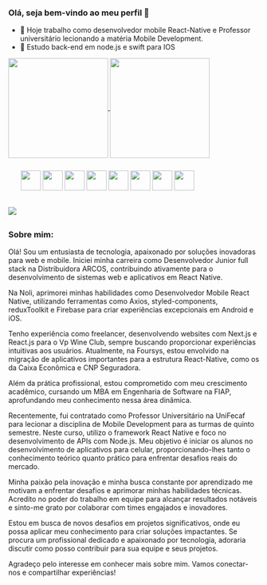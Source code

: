 ### Olá, seja bem-vindo ao meu perfil 👋

- 🔭 Hoje trabalho como desenvolvedor mobile React-Native e Professor universitário lecionando a matéria Mobile Development.
- 🌱 Estudo back-end em node.js e swift para IOS

<div>
    <a href="https://github.com/GuilhermeCamargo744">
        <img height=200 align="center" src="https://github-readme-stats.vercel.app/api?username=GuilhermeCamargo744&bg_color=00000000&&text_color=fff&&title_color=00ff00&&show_icons=true&&icon_color=00ff00" />
    </a>
        <img height=200 align="center" src="https://github-readme-stats.vercel.app/api/top-langs?username=GuilhermeCamargo744&layout=compact&langs_count=8&card_width=320&bg_color=00000000&&text_color=fff&&title_color=00ff00&&show_icons=true" />   
</div>


<div style="margin:25px;">
  <img aling='center' heigth=30 width=40 src="https://cdn.jsdelivr.net/gh/devicons/devicon/icons/android/android-original.svg" />
  <img aling='center' heigth=30 width=40 src="https://cdn.jsdelivr.net/gh/devicons/devicon/icons/swift/swift-original.svg" />
  <img aling='center' heigth=30 width=40 src="https://cdn.jsdelivr.net/gh/devicons/devicon/icons/html5/html5-original.svg" />
  <img aling='center' heigth=30 width=40 src="https://cdn.jsdelivr.net/gh/devicons/devicon/icons/css3/css3-original.svg"/>
  <img aling='center' heigth=30 width=40  src="https://cdn.jsdelivr.net/gh/devicons/devicon/icons/javascript/javascript-original.svg"/>
  <img aling='center' heigth=30 width=40  src="https://cdn.jsdelivr.net/gh/devicons/devicon/icons/typescript/typescript-original.svg" />
  <img aling='center' heigth=30 width=40 src="https://cdn.jsdelivr.net/gh/devicons/devicon/icons/react/react-original.svg" />
  <img aling='center' heigth=30 width=40 src="https://cdn.jsdelivr.net/gh/devicons/devicon/icons/nodejs/nodejs-original.svg" />
</div>

##

<div>
  <a
    href='https://www.linkedin.com/in/guilherme-henrique-de-camargo-e-silva-35a1341b5/'
    >
    <img src='https://img.shields.io/badge/LinkedIn-0077B5?style=for-the-badge&logo=linkedin&logoColor=white'>
  </a>
</div>

## 

### Sobre mim:
<div>
Olá! Sou um entusiasta de tecnologia, apaixonado por soluções inovadoras para web e mobile. Iniciei minha carreira como Desenvolvedor Junior full stack na Distribuidora ARCOS, contribuindo ativamente para o desenvolvimento de sistemas web e aplicativos em React Native.

Na Noli, aprimorei minhas habilidades como Desenvolvedor Mobile React Native, utilizando ferramentas como Axios, styled-components, reduxToolkit e Firebase para criar experiências excepcionais em Android e iOS.

Tenho experiência como freelancer, desenvolvendo websites com Next.js e React.js para o Vp Wine Club, sempre buscando proporcionar experiências intuitivas aos usuários. Atualmente, na Foursys, estou envolvido na migração de aplicativos importantes para a estrutura React-Native, como os da Caixa Econômica e CNP Seguradora.

Além da prática profissional, estou comprometido com meu crescimento acadêmico, cursando um MBA em Engenharia de Software na FIAP, aprofundando meu conhecimento nessa área dinâmica.

Recentemente, fui contratado como Professor Universitário na UniFecaf para lecionar a disciplina de Mobile Development para as turmas de quinto semestre. Neste curso, utilizo o framework React Native e foco no desenvolvimento de APIs com Node.js. Meu objetivo é iniciar os alunos no desenvolvimento de aplicativos para celular, proporcionando-lhes tanto o conhecimento teórico quanto prático para enfrentar desafios reais do mercado.

Minha paixão pela inovação e minha busca constante por aprendizado me motivam a enfrentar desafios e aprimorar minhas habilidades técnicas. Acredito no poder do trabalho em equipe para alcançar resultados notáveis e sinto-me grato por colaborar com times engajados e inovadores.

Estou em busca de novos desafios em projetos significativos, onde eu possa aplicar meu conhecimento para criar soluções impactantes. Se procura um profissional dedicado e apaixonado por tecnologia, adoraria discutir como posso contribuir para sua equipe e seus projetos.

Agradeço pelo interesse em conhecer mais sobre mim. Vamos conectar-nos e compartilhar experiências!
</div>
